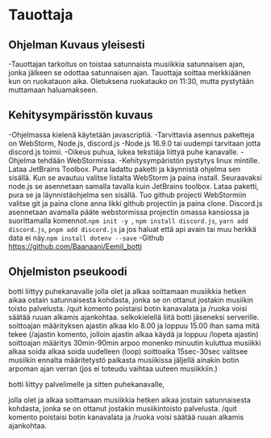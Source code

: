 # Tauottaja
## Ohjelman Kuvaus yleisesti
-Tauottajan tarkoitus on toistaa satunnaista musiikkia satunnaisen ajan, jonka jälkeen se odottaa satunnaisen ajan. Tauottaja soittaa merkkiäänen kun on ruokatauon aika. Oletuksena ruokatauko on 11:30, mutta pystytään muttamaan haluamakseen.
## Kehitysympärisstön kuvaus
-Ohjelmassa kielenä käytetään javascriptiä.
-Tarvittavia asennus paketteja on WebStorm, Node.js, discord.js
-Node.js 16.9.0 tai uudempi tarvitaan jotta discord.js toimii.
-Oikeus puhua, lukea tekstiäja liittyä puhe kanavalle.
-Ohjelma tehdään WebStormissa.
-Kehitysympäristön pystytys linux mintille. Lataa JetBrains Toolbox. Pura ladattu paketti ja käynnistä ohjelma sen sisällä. Kun se avautuu valitse listalta WebStorm ja paina install. Seuraavaksi node.js se asennetaan samalla tavalla kuin JetBrains toolbox. Lataa paketti, pura se ja läynnistäohjelma sen sisällä. Tuo github projecti WebStormiin valitse git ja paina clone anna likki github projectiin ja paina clone. Discord.js asennetaan avamalla pääte webstormissa projectin omassa kansiossa ja suorittamalla komennot.```npm init -y ```, ```npm install discord.js```, ```yarn add discord.js```, ```pnpm add discord.js``` ja jos haluat että api avain tai muu herkkä data ei näy.```npm install dotenv --save```
-Github https://github.com/Baanaani/Eemil_botti
## Ohjelmiston pseukoodi

botti liittyy puhekanavalle jolla olet ja alkaa soittamaan musiikkia hetken aikaa ostain satunnaisesta kohdasta, jonka se on ottanut jostakin musiikin toisto palvelusta. /quit komento poistaisi botin kanavalata ja /ruoka voisi säätää ruuan alkamis ajankohtaa.
selkokielellä
liitä botti jäseneksi serverille.
soittoajan määrityksen ajastin alkaa klo 8.00 ja loppuu 15.00 ihan sama mitä tekee
(/ajastin komento, jolloin ajastin alkaa käydä ja loppuu /lopeta ajastin)
soittoajan määritys 30min-90min 
arpoo monenko minuutin kuluttua musiikki alkaa soida
alkaa soida uudelleen (loop)
soittoaika 15sec-30sec
valitsee musiikin ennalta määritetystö paikasta
musiikissa jäljellä ainakin botin arpoman ajan verran (jos ei toteudu vaihtaa uuteen musiikkiin.)

botti liittyy palvelimelle ja sitten puhekanavalle,


jolla olet ja alkaa soittamaan musiikkia hetken aikaa jostain satunnaisesta kohdasta, jonka se on ottanut jostakin musiikintoisto palvelusta. /quit komento poistaisi botin kanavalata ja /ruoka voisi säätää ruuan alkamis ajankohtaa.

